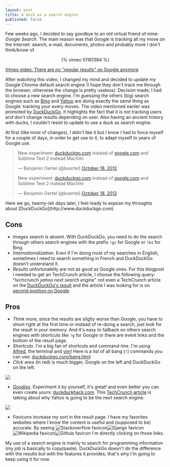 ```yaml
---
layout: post
title: A duck as a search engine
published: false
---
```


Few weeks ago, I decided to say goodbye to an old virtual friend of mine: *Google Search*.
The main reason was that Google is tracking all my move on the Internet: search, e-mail, documents, photos and probably more I don't think/know of.

<center class="desktop">
{% vimeo 51181384 %}
</center>
<div class="mobile">
    <p>
        <a href="http://wwww.vimeo.com/51181384">Vimeo video: There are no "regular results" on Google anymore</a>
    </p>
</div>

After watching this video, I changed my mind and decided to update my Google Chrome default search engine (I hope they don't track me through the browser, otherwise the change is pretty useless). Decision made, I had to choose a new search engine. I'm guessing the others (big) search engines such as [Bing](http://www.bing.com) and [Yahoo](http://www.yahoo.com) are doing exactly the same thing as Google: tracking your every moves. The video mentioned earlier was promoted by [DuckDuckGo](http://www.duckduckgo.com). It highlights the fact that it is not tracking users and don't change results depending on user. Also having an ancient history with ducks, I couldn't resist to update to use a duck as search engine.

At first (like most of changes), I didn't like it but I know I had to force myself for a couple of days, in order to get use to it, to adapt myself to years of Google use.

<div class="desktop">
    <blockquote class="twitter-tweet tw-align-center"><p>New experiment: <a href="http://t.co/qIdsRrr6" title="http://duckduckgo.com">duckduckgo.com</a> instead of <a href="http://t.co/7OVT9A2D" title="http://google.com">google.com</a> and Sublime Text 2 instead MacVim</p>&mdash; Benjamin Oertel (@boertel) <a href="https://twitter.com/boertel/status/259037590102093826" data-datetime="2012-10-18T21:05:48+00:00">October 18, 2012</a></blockquote>
</div>
<div class="mobile">
    <blockquote class="twitter-tweet"><p>New experiment: <a href="http://t.co/qIdsRrr6" title="http://duckduckgo.com">duckduckgo.com</a> instead of <a href="http://t.co/7OVT9A2D" title="http://google.com">google.com</a> and Sublime Text 2 instead MacVim</p>&mdash; Benjamin Oertel (@boertel) <a href="https://twitter.com/boertel/status/259037590102093826" data-datetime="2012-10-18T21:05:48+00:00">October 18, 2012</a></blockquote>
</div>
<script src="//platform.twitter.com/widgets.js" charset="utf-8"></script>
Here we go, twenty-ish days later, I feel ready to expose my throughts about [DuckDuckGo](http://www.duckduckgo.com).

## Cons

- *Images* search is absent. With DuckDuckGo, you need to do the search through others search engines with the prefix ``!gi`` for Google or ``!bi`` for Bing.
- *Internationalization*. Even if I'm doing most of my searches in English, sometimes I need to search something in French and DuckDuckGo doesn't understand it.
- *Results* unfortunaletly are not as good as Google ones. For this blogpost I needed to get an TechCrunch article, I choose the following query: "*techcrunch yahoo next search engine*" not even a TechCrunch article on the [DuckDuckGo's result](http://duckduckgo.com/?q=techcrunch+yahoo+next+search+engine) and the article I was looking for is on [second position on Google](https://encrypted.google.com/search?hl=en&q=techcrunch%20yahoo%20next%20search%20engine).


## Pros

- *Think* more, since the results are sliglty worse than Google, you have to shoot right at the first time or instead of re-doing a search, just look for the result in your memory. And it's easy to fallback on others search engines with shortcuts like ``!g`` for Google or there are event links and the bottom of the result page.
- *Shortcuts*. I'm a big fan of shortcuts and command-line. I'm using [Alfred](http://alfredapp.com), the terminal and [vim](http://en.wikipedia.org/wiki/Vim_\(text_editor\))! Here is a list of all bang (``!``) commands you can use: [duckduckgo.com/bang.html](http://duckduckgo.com/bang.html)
- *Click area* (in red) is much bigger, Google on the left and DuckDuckGo on the left.

<img src="http://f.cl.ly/items/1p451L3H2e3w1q293x1H/click-area.png" class="media">

- *[Goodies](http://duckduckgo.com/goodies/)*. Experiment it by yourself, it's great! and even better you can even create yours: [duckduckhack.com](http://duckduckhack.com/). This [TechCrunch article](http://techcrunch.com/2012/10/28/why-the-future-of-search-may-look-more-like-yahoo-than-google/) is talking about why Yahoo is going to be the next search engine.

<img src="http://f.cl.ly/items/082L3P3z092e2R0b0T0h/goodies.png" class="media">

- *Favicons* increase my sort in the result page. I have my favorites websites where I know the content is useful and (supposed to be) accurate. By seeing ![Stackoverflow favicon](http://icons.duckduckgo.com/i/www.stackoverflow.com.ico)![Django favicon](http://icons.duckduckgo.com/i/www.djangoproject.com.ico)![Wikipedia favicon](http://icons.duckduckgo.com/i/en.wikipedia.com.ico)![Github favicon](http://icons.duckduckgo.com/i/www.github.com.ico) I'm directly clicking on those links.


My use of a search engine is mainly to search for programming information (my job is basically to copy/paste). DuckDuckGo doesn't do the difference with the results but with the features it provides, that's why I'm going to keep using it for now.
